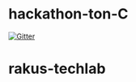 # hackathon-ton-C
[![Gitter](https://badges.gitter.im/2021A-hackathon-ton-C/community.svg)](https://gitter.im/2021A-hackathon-ton-C/community?utm_source=badge&utm_medium=badge&utm_campaign=pr-badge)
# rakus-techlab
